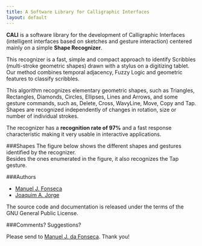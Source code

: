 ```yaml
---
title: A Software Library for Calligraphic Interfaces
layout: default
---
```

**CALI** is a software library for the development of Calligraphic Interfaces (intelligent interfaces based on sketches and gesture interaction) centered mainly on a simple **Shape Recognizer**.

This recognizer is a fast, simple and compact approach to identify Scribbles (multi-stroke geometric shapes) drawn with a stylus on a digitizing tablet. Our method combines temporal adjacency, Fuzzy Logic and geometric features to classify scribbles.

This algorithm recognizes elementary geometric shapes, such as Triangles, Rectangles, Diamonds, Circles, Ellipses, Lines and Arrows, and some gesture commands, such as, Delete, Cross, WavyLine, Move, Copy and Tap. Shapes are recognized independently of changes in rotation, size or number of individual strokes.

The recognizer has a **recognition rate of 97%** and a fast response characteristic making it very usable in interactive applications.

###Shapes
The figure below shows the different shapes and gestures identified by the recognizer.  
Besides the ones enumerated in the figure, it also recognizes the Tap gesture.

###Authors

* [Manuel J. Fonseca](http://web.ist.utl.pt/mjf/)
* [Joaquim A. Jorge](http://web.ist.utl.pt/jorgej/)

The source code and documentation is released under the terms of the GNU General Public License.

###Comments? Suggestions?

Please send to [Manuel J. da Fonseca](mailto:mjf@inesc.pt). Thank you!